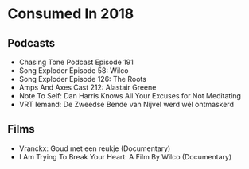 # Consumed In 2018


## Podcasts

- Chasing Tone Podcast Episode 191
- Song Exploder Episode 58: Wilco
- Song Exploder Episode 126: The Roots
- Amps And Axes Cast 212: Alastair Greene
- Note To Self: Dan Harris Knows All Your Excuses for Not Meditating
- VRT Iemand: De Zweedse Bende van Nijvel werd wél ontmaskerd


## Films

- Vranckx: Goud met een reukje (Documentary)
- I Am Trying To Break Your Heart: A Film By Wilco (Documentary)

